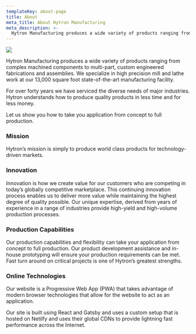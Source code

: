```yaml
---
templateKey: about-page
title: About
meta_title: About Hytron Manufacturing
meta_description: >-
  Hytron Manufacturing produces a wide variety of products ranging from complex machined components to multi-part, custom engineered fabrications and assemblies. We specialize in high precision mill and lathe work at our 13,000 square foot state-of-the-art manufacturing facility.
---
```

![](/img/IMG_2486.jpg)

Hytron Manufacturing produces a wide variety of products ranging from complex machined components to multi-part, custom engineered fabrications and assemblies. We specialize in high precision mill and lathe work at our 13,000 square foot state-of-the-art manufacturing facility.

For over forty years we have serviced the diverse needs of major industries. Hytron understands how to produce quality products in less time and for less money.

Let us show you how to take you application from concept to full production.

### Mission

Hytron’s mission is simply to produce world class products for technology-driven markets.

### Innovation
Innovation is how we create value for our customers who are competing in today’s globally competitive marketplace. This continuing innovation process enables us to deliver more value while maintaining the highest degree of quality possible. Our unique expertise, derived from years of experience in a range of industries provide high-yield and high-volume production processes.

### Production Capabilities

Our production capabilities and flexibility can take your application from concept to full production. Our product development assistance and in-house prototyping will ensure your production requirements can be met. Fast turn around on critical projects is one of Hytron’s greatest strengths.

### Online Technologies

Our website is a Progressive Web App (PWA) that takes advantage of modern browser technologies that allow for the website to act as an application.

Our site is built using React and Gatsby and uses a custom setup that is hosted on Netilfy and uses their global CDNs to provide lightning fast performance across the Internet.


